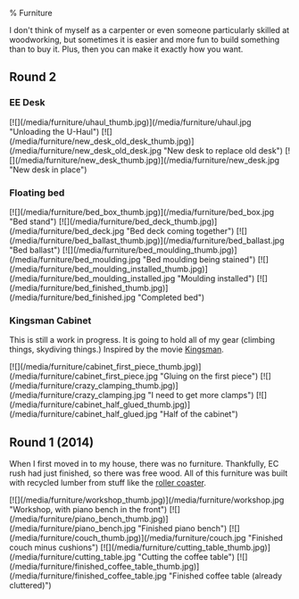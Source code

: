 % Furniture

I don't think of myself as a carpenter or even someone particularly skilled at woodworking, but sometimes it is easier and more fun to build something than to buy it. Plus, then you can make it exactly how you want.

## Round 2

### EE Desk

<p class="images">
[![](/media/furniture/uhaul_thumb.jpg)](/media/furniture/uhaul.jpg "Unloading the U-Haul")
[![](/media/furniture/new_desk_old_desk_thumb.jpg)](/media/furniture/new_desk_old_desk.jpg "New desk to replace old desk")
[![](/media/furniture/new_desk_thumb.jpg)](/media/furniture/new_desk.jpg "New desk in place")
</p>

### Floating bed

<p class="images">
[![](/media/furniture/bed_box_thumb.jpg)](/media/furniture/bed_box.jpg "Bed stand")
[![](/media/furniture/bed_deck_thumb.jpg)](/media/furniture/bed_deck.jpg "Bed deck coming together")
[![](/media/furniture/bed_ballast_thumb.jpg)](/media/furniture/bed_ballast.jpg "Bed ballast")
[![](/media/furniture/bed_moulding_thumb.jpg)](/media/furniture/bed_moulding.jpg "Bed moulding being stained")
[![](/media/furniture/bed_moulding_installed_thumb.jpg)](/media/furniture/bed_moulding_installed.jpg "Moulding installed")
[![](/media/furniture/bed_finished_thumb.jpg)](/media/furniture/bed_finished.jpg "Completed bed")
</p>

### Kingsman Cabinet

This is still a work in progress. It is going to hold all of my gear (climbing things, skydiving things.) Inspired by the movie [Kingsman](http://www.moviechambers.com/wp-content/uploads/2015/02/Kingsman-The-Secret-Service.jpg).

<p class="images">
[![](/media/furniture/cabinet_first_piece_thumb.jpg)](/media/furniture/cabinet_first_piece.jpg "Gluing on the first piece")
[![](/media/furniture/crazy_clamping_thumb.jpg)](/media/furniture/crazy_clamping.jpg "I need to get more clamps")
[![](/media/furniture/cabinet_half_glued_thumb.jpg)](/media/furniture/cabinet_half_glued.jpg "Half of the cabinet")
</p>

## Round 1 (2014)

When I first moved in to my house, there was no furniture. Thankfully, EC rush had just finished, so there was free wood. All of this furniture was built with recycled lumber from stuff like the [roller coaster](https://www.youtube.com/watch?v=WvcMsrUJbiY).

<p class="images">
[![](/media/furniture/workshop_thumb.jpg)](/media/furniture/workshop.jpg "Workshop, with piano bench in the front")
[![](/media/furniture/piano_bench_thumb.jpg)](/media/furniture/piano_bench.jpg "Finished piano bench")
[![](/media/furniture/couch_thumb.jpg)](/media/furniture/couch.jpg "Finished couch minus cushions")
[![](/media/furniture/cutting_table_thumb.jpg)](/media/furniture/cutting_table.jpg "Cutting the coffee table")
[![](/media/furniture/finished_coffee_table_thumb.jpg)](/media/furniture/finished_coffee_table.jpg "Finished coffee table (already cluttered)")
</p>
